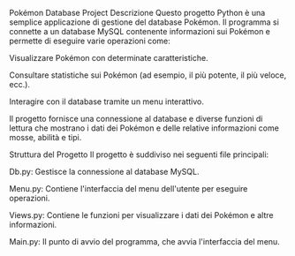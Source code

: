 Pokémon Database Project
Descrizione
Questo progetto Python è una semplice applicazione di gestione del database Pokémon. Il programma si connette a un database MySQL contenente informazioni sui Pokémon e permette di eseguire varie operazioni come:

Visualizzare Pokémon con determinate caratteristiche.

Consultare statistiche sui Pokémon (ad esempio, il più potente, il più veloce, ecc.).

Interagire con il database tramite un menu interattivo.

Il progetto fornisce una connessione al database e diverse funzioni di lettura che mostrano i dati dei Pokémon e delle relative informazioni come mosse, abilità e tipi.

Struttura del Progetto
Il progetto è suddiviso nei seguenti file principali:

Db.py: Gestisce la connessione al database MySQL.

Menu.py: Contiene l'interfaccia del menu dell'utente per eseguire operazioni.

Views.py: Contiene le funzioni per visualizzare i dati dei Pokémon e altre informazioni.

Main.py: Il punto di avvio del programma, che avvia l'interfaccia del menu.

